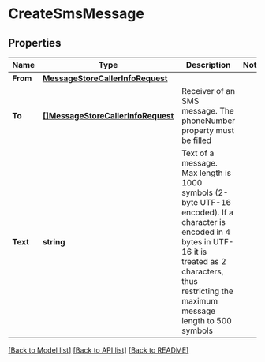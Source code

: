 # CreateSmsMessage

## Properties
Name | Type | Description | Notes
------------ | ------------- | ------------- | -------------
**From** | [**MessageStoreCallerInfoRequest**](MessageStoreCallerInfoRequest.md) |  | 
**To** | [**[]MessageStoreCallerInfoRequest**](MessageStoreCallerInfoRequest.md) | Receiver of an SMS message. The phoneNumber property must be filled | 
**Text** | **string** | Text of a message. Max length is 1000 symbols (2-byte UTF-16 encoded). If a character is encoded in 4 bytes in UTF-16 it is treated as 2 characters, thus restricting the maximum message length to 500 symbols | 

[[Back to Model list]](../README.md#documentation-for-models) [[Back to API list]](../README.md#documentation-for-api-endpoints) [[Back to README]](../README.md)


